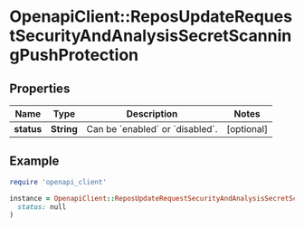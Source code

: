 # OpenapiClient::ReposUpdateRequestSecurityAndAnalysisSecretScanningPushProtection

## Properties

| Name | Type | Description | Notes |
| ---- | ---- | ----------- | ----- |
| **status** | **String** | Can be &#x60;enabled&#x60; or &#x60;disabled&#x60;. | [optional] |

## Example

```ruby
require 'openapi_client'

instance = OpenapiClient::ReposUpdateRequestSecurityAndAnalysisSecretScanningPushProtection.new(
  status: null
)
```

